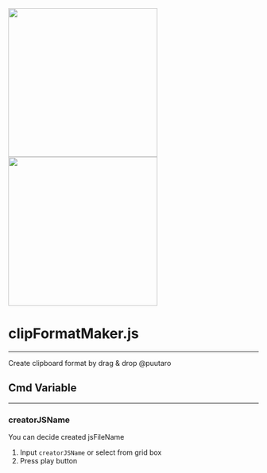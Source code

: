 
<div><img src="https://github.com/puutaro/clipFormatMaker/assets/55217593/782d5635-8eae-4185-8b8c-749352329efa" width="300">  </div>
  
<div><img src="https://github.com/puutaro/selectTyper/assets/55217593/555e8f5f-656a-4faf-bb76-f663c01cfe47" width="300"></div> 


# clipFormatMaker.js
----------------

Create clipboard format by drag & drop @puutaro
## Cmd Variable
-------
### creatorJSName
You can decide created jsFileName

1. Input `creatorJSName` or select from grid box 
2. Press play button
